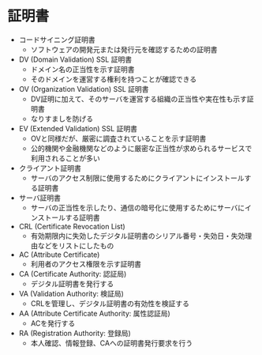 # 証明書

- コードサイニング証明書
    - ソフトウェアの開発元または発行元を確認するための証明書
- DV (Domain Validation) SSL 証明書
    - ドメイン名の正当性を示す証明書
    - そのドメインを運営する権利を持つことが確認できる
- OV (Organization Validation) SSL 証明書
    - DV証明に加えて、そのサーバを運営する組織の正当性や実在性も示す証明書
    - なりすましを防げる
- EV (Extended Validation) SSL 証明書
    - OVと同様だが、厳密に調査されていることを示す証明書
    - 公的機関や金融機関などのように厳密な正当性が求められるサービスで利用されることが多い
- クライアント証明書
    - サーバのアクセス制限に使用するためにクライアントにインストールする証明書
- サーバ証明書
    - サーバの正当性を示したり、通信の暗号化に使用するためにサーバにインストールする証明書
- CRL (Certificate Revocation List)
    - 有効期限内に失効したデジタル証明書のシリアル番号・失効日・失効理由などをリストにしたもの
- AC (Attribute Certificate)
    - 利用者のアクセス権限を示す証明書
- CA (Certificate Authority: 認証局)
    - デジタル証明書を発行する
- VA (Validation Authority: 検証局)
    - CRLを管理し、デジタル証明書の有効性を検証する
- AA (Attribute Certificate Authority: 属性認証局)
    - ACを発行する
- RA (Registration Authority: 登録局)
    - 本人確認、情報登録、CAへの証明書発行要求を行う
